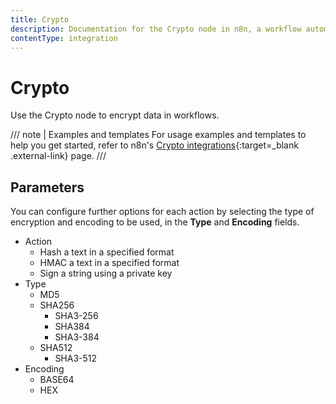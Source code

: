 ```yaml
---
title: Crypto
description: Documentation for the Crypto node in n8n, a workflow automation platform. Includes guidance on usage, and links to examples.
contentType: integration
---
```


# Crypto

Use the Crypto node to encrypt data in workflows.

///  note  | Examples and templates
For usage examples and templates to help you get started, refer to n8n's [Crypto integrations](https://n8n.io/integrations/crypto/){:target=_blank .external-link} page.
///

## Parameters

You can configure further options for each action by selecting the type of encryption and encoding to be used, in the **Type** and **Encoding** fields.

- Action
	- Hash a text in a specified format
	- HMAC a text in a specified format
	- Sign a string using a private key
- Type
    - MD5
    - SHA256
		- SHA3-256
		- SHA384
		- SHA3-384
    - SHA512
		- SHA3-512
- Encoding
	- BASE64
	- HEX



